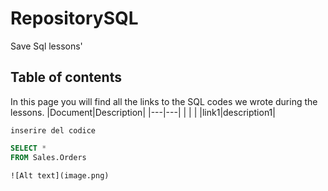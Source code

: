 # RepositorySQL
Save Sql lessons'
## Table of contents

In this page you will find all the links to the SQL codes we wrote during the lessons.
|Document|Description|
|---|---|
| | |
|link1|description1|

`inserire del codice`

``` sql
SELECT *
FROM Sales.Orders

![Alt text](image.png)